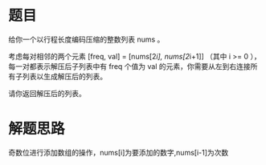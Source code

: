 # 题目
给你一个以行程长度编码压缩的整数列表 nums 。  

考虑每对相邻的两个元素 [freq, val] = [nums[2*i], nums[2*i+1]] （其中 i >= 0 ），每一对都表示解压后子列表中有 freq 个值为 val 的元素，你需要从左到右连接所有子列表以生成解压后的列表。  

请你返回解压后的列表。

# 解题思路
奇数位进行添加数组的操作，nums[i]为要添加的数字,nums[i-1]为次数